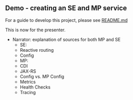 Demo - creating an SE and MP service
---

For a guide to develop this project, please see 
[README.md](README.md)


This is now for the presenter.

 - Narrator: explanation of sources for both MP and SE
   - SE:
    - Reactive routing
    - Config
   - MP:
    - CDI
    - JAX-RS
    - Config vs. MP Config
   - Metrics
   - Health Checks
   - Tracing 


